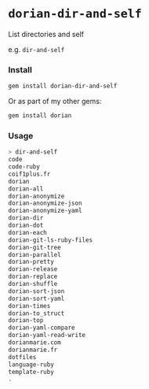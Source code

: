 # `dorian-dir-and-self`

List directories and self

e.g. `dir-and-self`

### Install

```bash
gem install dorian-dir-and-self
```

Or as part of my other gems:

```bash
gem install dorian
```

### Usage

```bash
> dir-and-self
code
code-ruby
coif1plus.fr
dorian
dorian-all
dorian-anonymize
dorian-anonymize-json
dorian-anonymize-yaml
dorian-dir
dorian-dot
dorian-each
dorian-git-ls-ruby-files
dorian-git-tree
dorian-parallel
dorian-pretty
dorian-release
dorian-replace
dorian-shuffle
dorian-sort-json
dorian-sort-yaml
dorian-times
dorian-to_struct
dorian-top
dorian-yaml-compare
dorian-yaml-read-write
dorianmarie.com
dorianmarie.fr
dotfiles
language-ruby
template-ruby
.
```
